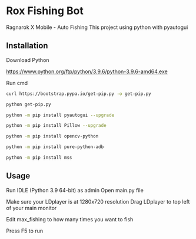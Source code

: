 # Rox Fishing Bot

Ragnarok X Mobile - Auto Fishing
This project using python with pyautogui

## Installation

Download Python

https://www.python.org/ftp/python/3.9.6/python-3.9.6-amd64.exe


Run cmd

```bash
curl https://bootstrap.pypa.io/get-pip.py -o get-pip.py
```
```bash
python get-pip.py
```
```bash
python -m pip install pyautogui --upgrade
```
```bash
python -m pip install Pillow --upgrade
```
```bash
python -m pip install opencv-python
```

```bash
python -m pip install pure-python-adb
```

```bash
python -m pip install mss
```


## Usage
Run IDLE (Python 3.9 64-bit) as admin
Open main.py file

Make sure your LDplayer is at 1280x720 resolution
Drag LDplayer to top left of your main monitor

Edit max_fishing to how many times you want to fish

Press F5 to run